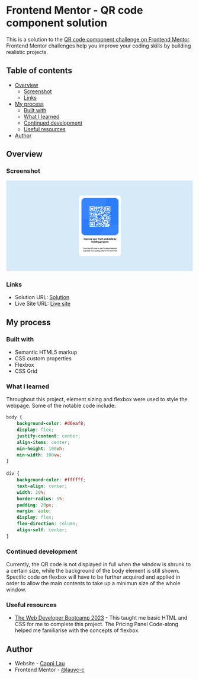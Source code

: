# Frontend Mentor - QR code component solution

This is a solution to the [QR code component challenge on Frontend Mentor](https://www.frontendmentor.io/challenges/qr-code-component-iux_sIO_H). Frontend Mentor challenges help you improve your coding skills by building realistic projects. 

## Table of contents

- [Overview](#overview)
  - [Screenshot](#screenshot)
  - [Links](#links)
- [My process](#my-process)
  - [Built with](#built-with)
  - [What I learned](#what-i-learned)
  - [Continued development](#continued-development)
  - [Useful resources](#useful-resources)
- [Author](#author)

## Overview

### Screenshot

![Image of the QR code webpage](images/qr-code-finished-page.png)

### Links

- Solution URL: [Solution](https://github.com/lauyc-c/qr-code)
- Live Site URL: [Live site](https://lauyc-c.github.io/qr-code-component/)

## My process

### Built with

- Semantic HTML5 markup
- CSS custom properties
- Flexbox
- CSS Grid

### What I learned

Throughout this project, element sizing and flexbox were used to style the webpage. Some of the notable code include:

```css
body {
    background-color: #d6eaf8;
    display: flex;
    justify-content: center;
    align-items: center;
    min-height: 100vh;
    min-width: 100vw;
}

div {
    background-color: #ffffff;
    text-align: center;
    width: 20%;
    border-radius: 5%;
    padding: 20px;
    margin: auto;
    display: flex;
    flex-direction: column;
    align-self: center;
}
```

### Continued development

Currently, the QR code is not displayed in full when the window is shrunk to a certain size, while the background of the body element is still shown. Specific code on flexbox will have to be further acquired and applied in order to allow the main contents to take up a minimun size of the whole window.

### Useful resources

- [The Web Developer Bootcamp 2023](https://www.udemy.com/course/the-web-developer-bootcamp/) - This taught me basic HTML and CSS for me to complete this project. The Pricing Panel Code-along helped me familiarise with the concepts of flexbox.

## Author

- Website - [Cappi Lau](https://github.com/lauyc-c)
- Frontend Mentor - [@lauyc-c](https://www.frontendmentor.io/profile/lauyc-c)
